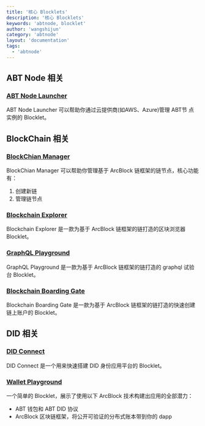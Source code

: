```yaml
---
title: '核心 Blocklets'
description: '核心 Blocklets'
keywords: 'abtnode, blocklet'
author: 'wangshijun'
category: 'abtnode'
layout: 'documentation'
tags:
  - 'abtnode'
---
```


## ABT Node 相关

### [ABT Node Launcher](https://blocklet.arcblockio.cn/dapp/abt-node-launcher)

ABT Node Launcher 可以帮助你通过云提供商(如AWS、Azure)管理 ABT节 点实例的 Blocklet。

## BlockChain 相关

### [BlockChian Manager](https://blocklet.arcblockio.cn/dapp/blockchain-manager/)

BlockChian Manager 可以帮助你管理基于 ArcBlock 链框架的链节点，核心功能有：

1. 创建新链
2. 管理链节点

### [Blockchain Explorer](https://blocklet.arcblockio.cn/static/@arcblock/block-explorer)

Blockchain Explorer 是一款为基于 ArcBlock 链框架的链打造的区块浏览器 Blocklet。

### [GraphQL Playground](https://blocklet.arcblockio.cn/static/@arcblock/graphql-playground)

GraphQL Playground 是一款为基于 ArcBlock 链框架的链打造的 graphql 试验台 Blocklet。

### [Blockchain Boarding Gate](https://blocklet.arcblockio.cn/dapp/blockchain-boarding-gate)

Blockchain Boarding Gate 是一款为基于 ArcBlock 链框架的链打造的快速创建链上账户的 Blocklet。

## DID 相关

### [DID Connect](https://blocklet.arcblockio.cn/dapp/did-connect)

DID Connect 是一个用来快速搭建 DID 身份应用平台的 Blocklet。

### [Wallet Playground](https://blocklet.arcblockio.cn/dapp/wallet-playground)

一个简单的 Blocklet，展示了使用以下 ArcBlock 技术构建出应用的全部潜力：

- ABT 钱包和 ABT DID 协议
- ArcBlock 区块链框架，将公开可验证的分布式账本带到你的 dapp

